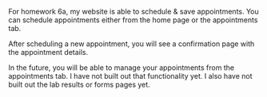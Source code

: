For homework 6a, my website is able to schedule & save appointments.
You can schedule appointments either from the home page or the appointments tab.

After scheduling a new appointment, you will see a confirmation page with the appointment details.

In the future, you will be able to manage your appointments from the appointments tab. I have not built out that functionality yet. I also have not built out the lab results or forms pages yet.